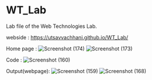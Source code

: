 # WT_Lab
Lab file of the Web Technologies Lab.

webside : https://utsavvachhani.github.io/WT_Lab/


Home page : 
![Screenshot (174)](https://github.com/user-attachments/assets/7ceb3f80-9a4d-45dd-ab53-cf3ff296fe1b)
![Screenshot (173)](https://github.com/user-attachments/assets/bb64b9fe-c25d-4a4b-9926-20861afb369e)

Code :
![Screenshot (160)](https://github.com/user-attachments/assets/d11f8efc-12bc-4561-ba5d-a02823373a8f)


Output(webpage):
![Screenshot (159)](https://github.com/user-attachments/assets/bbd4c4ab-bd32-4bda-b769-8f4f518fa217)
![Screenshot (168)](https://github.com/user-attachments/assets/fea74de9-9c8b-4b1c-be30-88dc80c2b2dc)
